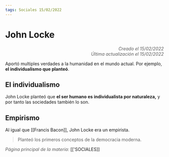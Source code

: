 ```yaml
---
tags: Sociales 15/02/2022
---
```


# John Locke
<div style="text-align: right; opacity: 0.7; font-style: italic;">Creado el 15/02/2022</div>
<div style="text-align: right; opacity: 0.7; font-style: italic;">Última actualización el 15/02/2022</div>

Aportó multiples verdades a la humanidad en el mundo actual. Por ejemplo, **el individualismo que planteó**.

## El individualismo

John Locke planteó que **el ser humano es individualista por naturaleza,** y por tanto las sociedades también lo son.

## Empirismo

Al igual que [[Francis Bacon]], John Locke era un empirista.

> Planteó los primeros conceptos de la democracia moderna.

<span style="opacity: 0.7; font-style: italic;">Página principal de la materia:</span> [['SOCIALES]]